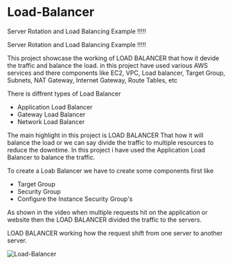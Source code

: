 # Load-Balancer
Server Rotation and Load Balancing Example !!!!!

Server Rotation and Load Balancing Example !!!!!

This project showcase the working of LOAD BALANCER that how it devide the traffic and balance the load.
in this project have used various AWS services and there components like EC2, VPC, Load balancer, Target Group, Subnets, NAT Gateway, Internet Gateway, Route Tables, etc

There is diffrent types of Load Balancer
- Application Load Balancer
- Gateway Load Balancer
- Network Load Balancer

The main highlight in this project is LOAD BALANCER
That how it will balance the load or we can say divide the traffic to multiple resources to reduce the downtime. In this project i have used the Application Load Balancer to balance the traffic. 

To create a Loab Balancer we have to create some components first like
- Target Group
- Security Group
- Configure the Instance Security Group's 


As shown in the video when multiple requests hit on the application or website then the LOAD BALANCER divided the traffic to the servers.

LOAD BALANCER working 
how the request shift from one server to another server.

![Load-Balancer](https://github.com/user-attachments/assets/03972aaf-d831-4753-a054-7999da256cdd)
